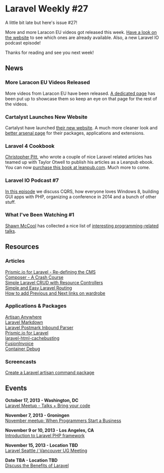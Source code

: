 # Laravel Weekly #27

A little bit late but here's issue #27!

More and more Laracon EU videos got released this week. [Have a look on the website](http://laracon.eu/2013/talks/) to see which ones are already available. Also, a new Laravel IO podcast episode!

Thanks for reading and see you next week!


## News

### More Laracon EU Videos Released

More videos from Laracon EU have been released. [A dedicated page](http://laracon.eu/2013/talks/) has been put up to showcase them so keep an eye on that page for the rest of the videos.

### Cartalyst Launches New Website

Cartalyst have launched [their new website](https://cartalyst.com/). A much more cleaner look and [better arsenal page](https://cartalyst.com/arsenal) for their packages, applications and extensions.

### Laravel 4 Cookbook

[Christopher Pitt](https://twitter.com/followchrisp), who wrote a couple of nice Laravel related articles has teamed up with Taylor Otwell to publish his articles as a Leanpub ebook. You can now [purchase this book at leanpub.com](https://leanpub.com/laravel4cookbook). Much more to come.

### Laravel IO Podcast #7

[In this episode](http://laravel.io/topic/57/podcast-7-with-matthew-machuga-and-jeroen-van-der-gulik-aka-n0xie) we discuss CQRS, how everyone loves Windows 8, building GUI apps with PHP, organizing a conference in 2014 and a bunch of other stuff.

### What I've Been Watching #1

[Shawn McCool](https://twitter.com/ShawnMcCool) has collected a nice list of [interesting programming-related talks](http://laravel.io/topic/54/what-ive-been-watching).


## Resources

### Articles

[Prismic.io for Laravel - Re-defining the CMS](http://blog.enge.me/post/prismicio-for-laravel-re-defining-the-cms)  
[Composer - A Crash Course](https://medium.com/on-coding/ad56bdd66beb)  
[Simple Laravel CRUD with Resource Controllers](http://scotch.io/tutorials/simple-laravel-crud-with-resource-controllers)  
[Simple and Easy Laravel Routing](http://scotch.io/tutorials/simple-and-easy-laravel-routing)  
[How to add Previous and Next links on wardrobe](http://blog.marcomonteiro.net/post/how-to-add-previous-and-next-links-on-wardrobe)  

### Applications & Packages

[Artisan Anywhere](https://github.com/antonioribeiro/artisan-anywhere)  
[Laravel Markdown](https://github.com/KennedyTedesco/laravel-markdown)  
[Laravel Postmark Inbound Parser](https://github.com/camelCaseD/postmark-inbound-laravel)  
[Prismic.io for Laravel](https://github.com/adamgoose/prismic-io)  
[laravel-html-cachebusting](https://github.com/MetalMatze/laravel-html-cachebusting)  
[FusionInvoice](https://github.com/jesseterry/FusionInvoice)  
[Container Debug](https://github.com/daylerees/container-debug)  

### Screencasts

[Create a Laravel artisan command package](https://www.youtube.com/watch?v=VBR0VLOJaVE)  


## Events

**October 17, 2013 - Washington, DC**  
[Laravel Meetup - Talks + Bring your code](http://www.meetup.com/Capital-Laravel-Group/events/144139222/)

**November 7, 2013 - Groningen**  
[November meetup: When Programmers Start a Business](http://www.meetup.com/GroningenPHP/events/145467252/?fromEmail=145467252&rv=ea1)

**November 9 or 10, 2013 - Los Angeles, CA**  
[Introduction to Laravel PHP framework](http://www.socalcodecamp.com/socalcodecamp/session.aspx?sid=819cd36a-f492-483b-802d-6a770b4f1dcf)

**November 15, 2013 - Location TBD**  
[Laravel Seattle / Vancouver UG Meeting](http://www.meetup.com/Laravel-Seattle-Vancouver/events/142345922/)

**Date TBA - Location TBD**  
[Discuss the Benefits of Laravel](http://www.meetup.com/laravel-chicago/events/143828992/)